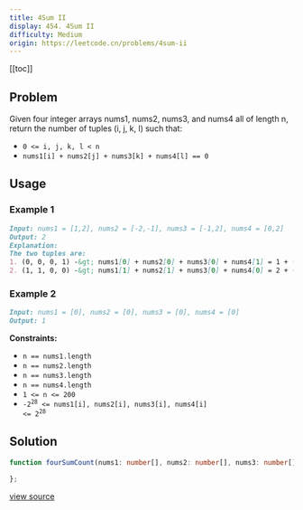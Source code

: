 ```yaml
---
title: 4Sum II
display: 454. 4Sum II
difficulty: Medium
origin: https://leetcode.cn/problems/4sum-ii
---
```


[[toc]]

## Problem

Given four integer arrays nums1, nums2, nums3, and nums4 all of length n, return the number of tuples (i, j, k, l) such that:

- <code>0 &lt;= i, j, k, l &lt; n</code>
- <code>nums1[i] + nums2[j] + nums3[k] + nums4[l] == 0</code>

## Usage

### Example 1

```md
Input: nums1 = [1,2], nums2 = [-2,-1], nums3 = [-1,2], nums4 = [0,2]
Output: 2
Explanation:
The two tuples are:
1. (0, 0, 0, 1) -&gt; nums1[0] + nums2[0] + nums3[0] + nums4[1] = 1 + (-2) + (-1) + 2 = 0
2. (1, 1, 0, 0) -&gt; nums1[1] + nums2[1] + nums3[0] + nums4[0] = 2 + (-1) + (-1) + 0 = 0
```

### Example 2

```md
Input: nums1 = [0], nums2 = [0], nums3 = [0], nums4 = [0]
Output: 1
```

**Constraints:**

- <code>n == nums1.length</code>
- <code>n == nums2.length</code>
- <code>n == nums3.length</code>
- <code>n == nums4.length</code>
- <code>1 &lt;= n &lt;= 200</code>
- <code>-2<sup>28</sup> &lt;= nums1[i], nums2[i], nums3[i], nums4[i] &lt;= 2<sup>28</sup></code>

## Solution

```ts
function fourSumCount(nums1: number[], nums2: number[], nums3: number[], nums4: number[]): number {

};
```

[view source](https://leetcode.cn/problems/4sum-ii)
